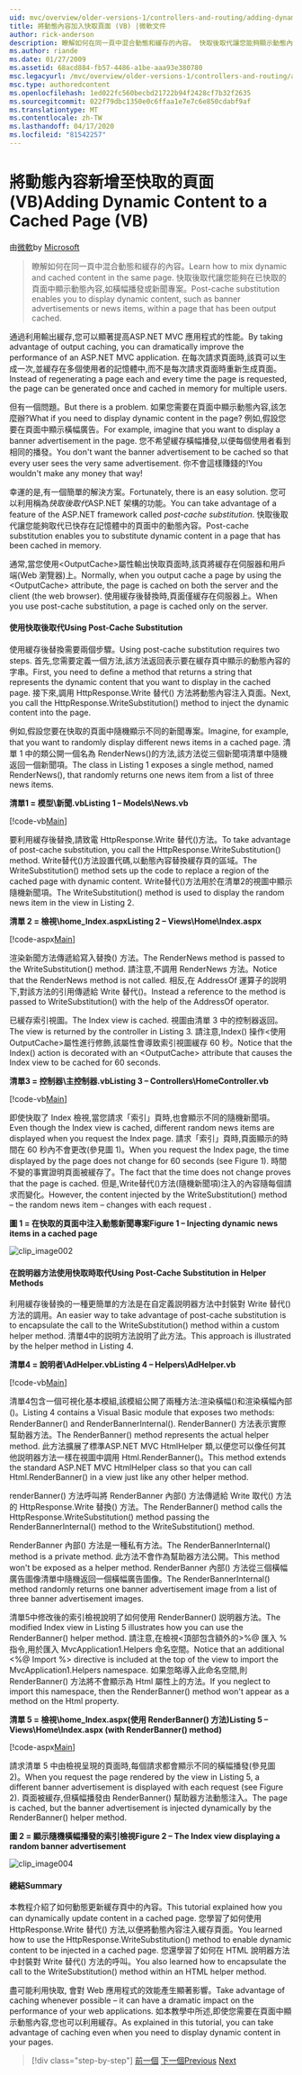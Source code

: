 ```yaml
---
uid: mvc/overview/older-versions-1/controllers-and-routing/adding-dynamic-content-to-a-cached-page-vb
title: 將動態內容加入快取頁面 (VB) |微軟文件
author: rick-anderson
description: 瞭解如何在同一頁中混合動態和緩存的內容。 快取後取代讓您能夠顯示動態內容,如橫幅播發。
ms.author: riande
ms.date: 01/27/2009
ms.assetid: 68acd884-fb57-4486-a1be-aaa93e380780
msc.legacyurl: /mvc/overview/older-versions-1/controllers-and-routing/adding-dynamic-content-to-a-cached-page-vb
msc.type: authoredcontent
ms.openlocfilehash: 1ed022fc560becbd21722b94f2428cf7b32f2635
ms.sourcegitcommit: 022f79dbc1350e0c6ffaa1e7e7c6e850cdabf9af
ms.translationtype: MT
ms.contentlocale: zh-TW
ms.lasthandoff: 04/17/2020
ms.locfileid: "81542257"
---
```

# <a name="adding-dynamic-content-to-a-cached-page-vb"></a><span data-ttu-id="3a001-104">將動態內容新增至快取的頁面 (VB)</span><span class="sxs-lookup"><span data-stu-id="3a001-104">Adding Dynamic Content to a Cached Page (VB)</span></span>

<span data-ttu-id="3a001-105">由[微軟](https://github.com/microsoft)</span><span class="sxs-lookup"><span data-stu-id="3a001-105">by [Microsoft](https://github.com/microsoft)</span></span>

> <span data-ttu-id="3a001-106">瞭解如何在同一頁中混合動態和緩存的內容。</span><span class="sxs-lookup"><span data-stu-id="3a001-106">Learn how to mix dynamic and cached content in the same page.</span></span> <span data-ttu-id="3a001-107">快取後取代讓您能夠在已快取的頁面中顯示動態內容,如橫幅播發或新聞專案。</span><span class="sxs-lookup"><span data-stu-id="3a001-107">Post-cache substitution enables you to display dynamic content, such as banner advertisements or news items, within a page that has been output cached.</span></span>

<span data-ttu-id="3a001-108">通過利用輸出緩存,您可以顯著提高ASP.NET MVC 應用程式的性能。</span><span class="sxs-lookup"><span data-stu-id="3a001-108">By taking advantage of output caching, you can dramatically improve the performance of an ASP.NET MVC application.</span></span> <span data-ttu-id="3a001-109">在每次請求頁面時,該頁可以生成一次,並緩存在多個使用者的記憶體中,而不是每次請求頁面時重新生成頁面。</span><span class="sxs-lookup"><span data-stu-id="3a001-109">Instead of regenerating a page each and every time the page is requested, the page can be generated once and cached in memory for multiple users.</span></span>

<span data-ttu-id="3a001-110">但有一個問題。</span><span class="sxs-lookup"><span data-stu-id="3a001-110">But there is a problem.</span></span> <span data-ttu-id="3a001-111">如果您需要在頁面中顯示動態內容,該怎麼辦?</span><span class="sxs-lookup"><span data-stu-id="3a001-111">What if you need to display dynamic content in the page?</span></span> <span data-ttu-id="3a001-112">例如,假設您要在頁面中顯示橫幅廣告。</span><span class="sxs-lookup"><span data-stu-id="3a001-112">For example, imagine that you want to display a banner advertisement in the page.</span></span> <span data-ttu-id="3a001-113">您不希望緩存橫幅播發,以便每個使用者看到相同的播發。</span><span class="sxs-lookup"><span data-stu-id="3a001-113">You don't want the banner advertisement to be cached so that every user sees the very same advertisement.</span></span> <span data-ttu-id="3a001-114">你不會這樣賺錢的!</span><span class="sxs-lookup"><span data-stu-id="3a001-114">You wouldn't make any money that way!</span></span>

<span data-ttu-id="3a001-115">幸運的是,有一個簡單的解決方案。</span><span class="sxs-lookup"><span data-stu-id="3a001-115">Fortunately, there is an easy solution.</span></span> <span data-ttu-id="3a001-116">您可以利用稱為*快取後取代*ASP.NET 架構的功能。</span><span class="sxs-lookup"><span data-stu-id="3a001-116">You can take advantage of a feature of the ASP.NET framework called *post-cache substitution*.</span></span> <span data-ttu-id="3a001-117">快取後取代讓您能夠取代已快存在記憶體中的頁面中的動態內容。</span><span class="sxs-lookup"><span data-stu-id="3a001-117">Post-cache substitution enables you to substitute dynamic content in a page that has been cached in memory.</span></span>

<span data-ttu-id="3a001-118">通常,當您使用&lt;OutputCache&gt;屬性輸出快取頁面時,該頁將緩存在伺服器和用戶端(Web 瀏覽器)上。</span><span class="sxs-lookup"><span data-stu-id="3a001-118">Normally, when you output cache a page by using the &lt;OutputCache&gt; attribute, the page is cached on both the server and the client (the web browser).</span></span> <span data-ttu-id="3a001-119">使用緩存後替換時,頁面僅緩存在伺服器上。</span><span class="sxs-lookup"><span data-stu-id="3a001-119">When you use post-cache substitution, a page is cached only on the server.</span></span>

#### <a name="using-post-cache-substitution"></a><span data-ttu-id="3a001-120">使用快取後取代</span><span class="sxs-lookup"><span data-stu-id="3a001-120">Using Post-Cache Substitution</span></span>

<span data-ttu-id="3a001-121">使用緩存後替換需要兩個步驟。</span><span class="sxs-lookup"><span data-stu-id="3a001-121">Using post-cache substitution requires two steps.</span></span> <span data-ttu-id="3a001-122">首先,您需要定義一個方法,該方法返回表示要在緩存頁中顯示的動態內容的字串。</span><span class="sxs-lookup"><span data-stu-id="3a001-122">First, you need to define a method that returns a string that represents the dynamic content that you want to display in the cached page.</span></span> <span data-ttu-id="3a001-123">接下來,調用 HttpResponse.Write 替代() 方法將動態內容注入頁面。</span><span class="sxs-lookup"><span data-stu-id="3a001-123">Next, you call the HttpResponse.WriteSubstitution() method to inject the dynamic content into the page.</span></span>

<span data-ttu-id="3a001-124">例如,假設您要在快取的頁面中隨機顯示不同的新聞專案。</span><span class="sxs-lookup"><span data-stu-id="3a001-124">Imagine, for example, that you want to randomly display different news items in a cached page.</span></span> <span data-ttu-id="3a001-125">清單 1 中的類公開一個名為 RenderNews()的方法,該方法從三個新聞項清單中隨機返回一個新聞項。</span><span class="sxs-lookup"><span data-stu-id="3a001-125">The class in Listing 1 exposes a single method, named RenderNews(), that randomly returns one news item from a list of three news items.</span></span>

<span data-ttu-id="3a001-126">**清單1 = 模型\新聞.vb**</span><span class="sxs-lookup"><span data-stu-id="3a001-126">**Listing 1 – Models\News.vb**</span></span>

[!code-vb[Main](adding-dynamic-content-to-a-cached-page-vb/samples/sample1.vb)]

<span data-ttu-id="3a001-127">要利用緩存後替換,請致電 HttpResponse.Write 替代()方法。</span><span class="sxs-lookup"><span data-stu-id="3a001-127">To take advantage of post-cache substitution, you call the HttpResponse.WriteSubstitution() method.</span></span> <span data-ttu-id="3a001-128">Write替代()方法設置代碼,以動態內容替換緩存頁的區域。</span><span class="sxs-lookup"><span data-stu-id="3a001-128">The WriteSubstitution() method sets up the code to replace a region of the cached page with dynamic content.</span></span> <span data-ttu-id="3a001-129">Write替代()方法用於在清單2的視圖中顯示隨機新聞項。</span><span class="sxs-lookup"><span data-stu-id="3a001-129">The WriteSubstitution() method is used to display the random news item in the view in Listing 2.</span></span>

<span data-ttu-id="3a001-130">**清單 2 = 檢視\home_Index.aspx**</span><span class="sxs-lookup"><span data-stu-id="3a001-130">**Listing 2 – Views\Home\Index.aspx**</span></span>

[!code-aspx[Main](adding-dynamic-content-to-a-cached-page-vb/samples/sample2.aspx)]

<span data-ttu-id="3a001-131">渲染新聞方法傳遞給寫入替換() 方法。</span><span class="sxs-lookup"><span data-stu-id="3a001-131">The RenderNews method is passed to the WriteSubstitution() method.</span></span> <span data-ttu-id="3a001-132">請注意,不調用 RenderNews 方法。</span><span class="sxs-lookup"><span data-stu-id="3a001-132">Notice that the RenderNews method is not called.</span></span> <span data-ttu-id="3a001-133">相反,在 AddressOf 運算子的説明下,對該方法的引用傳遞給 Write 替代()。</span><span class="sxs-lookup"><span data-stu-id="3a001-133">Instead a reference to the method is passed to WriteSubstitution() with the help of the AddressOf operator.</span></span>

<span data-ttu-id="3a001-134">已緩存索引視圖。</span><span class="sxs-lookup"><span data-stu-id="3a001-134">The Index view is cached.</span></span> <span data-ttu-id="3a001-135">視圖由清單 3 中的控制器返回。</span><span class="sxs-lookup"><span data-stu-id="3a001-135">The view is returned by the controller in Listing 3.</span></span> <span data-ttu-id="3a001-136">請注意,Index() 操作&lt;使用 OutputCache&gt;屬性進行修飾,該屬性會導致索引視圖緩存 60 秒。</span><span class="sxs-lookup"><span data-stu-id="3a001-136">Notice that the Index() action is decorated with an &lt;OutputCache&gt; attribute that causes the Index view to be cached for 60 seconds.</span></span>

<span data-ttu-id="3a001-137">**清單3 = 控制器\主控制器.vb**</span><span class="sxs-lookup"><span data-stu-id="3a001-137">**Listing 3 – Controllers\HomeController.vb**</span></span>

[!code-vb[Main](adding-dynamic-content-to-a-cached-page-vb/samples/sample3.vb)]

<span data-ttu-id="3a001-138">即使快取了 Index 檢視,當您請求「索引」頁時,也會顯示不同的隨機新聞項。</span><span class="sxs-lookup"><span data-stu-id="3a001-138">Even though the Index view is cached, different random news items are displayed when you request the Index page.</span></span> <span data-ttu-id="3a001-139">請求「索引」頁時,頁面顯示的時間在 60 秒內不會更改(參見圖 1)。</span><span class="sxs-lookup"><span data-stu-id="3a001-139">When you request the Index page, the time displayed by the page does not change for 60 seconds (see Figure 1).</span></span> <span data-ttu-id="3a001-140">時間不變的事實證明頁面被緩存了。</span><span class="sxs-lookup"><span data-stu-id="3a001-140">The fact that the time does not change proves that the page is cached.</span></span> <span data-ttu-id="3a001-141">但是,Write替代()方法(隨機新聞項)注入的內容隨每個請求而變化。</span><span class="sxs-lookup"><span data-stu-id="3a001-141">However, the content injected by the WriteSubstitution() method – the random news item – changes with each request .</span></span>

<span data-ttu-id="3a001-142">**圖 1 = 在快取的頁面中注入動態新聞專案**</span><span class="sxs-lookup"><span data-stu-id="3a001-142">**Figure 1 – Injecting dynamic news items in a cached page**</span></span>

![clip_image002](adding-dynamic-content-to-a-cached-page-vb/_static/image1.jpg)

#### <a name="using-post-cache-substitution-in-helper-methods"></a><span data-ttu-id="3a001-144">在說明器方法使用快取時取代</span><span class="sxs-lookup"><span data-stu-id="3a001-144">Using Post-Cache Substitution in Helper Methods</span></span>

<span data-ttu-id="3a001-145">利用緩存後替換的一種更簡單的方法是在自定義説明器方法中封裝對 Write 替代() 方法的調用。</span><span class="sxs-lookup"><span data-stu-id="3a001-145">An easier way to take advantage of post-cache substitution is to encapsulate the call to the WriteSubstitution() method within a custom helper method.</span></span> <span data-ttu-id="3a001-146">清單4中的説明方法說明了此方法。</span><span class="sxs-lookup"><span data-stu-id="3a001-146">This approach is illustrated by the helper method in Listing 4.</span></span>

<span data-ttu-id="3a001-147">**清單4 = 說明者\AdHelper.vb**</span><span class="sxs-lookup"><span data-stu-id="3a001-147">**Listing 4 – Helpers\AdHelper.vb**</span></span>

[!code-vb[Main](adding-dynamic-content-to-a-cached-page-vb/samples/sample4.vb)]

<span data-ttu-id="3a001-148">清單4包含一個可視化基本模組,該模組公開了兩種方法:渲染橫幅()和渲染橫幅內部()。</span><span class="sxs-lookup"><span data-stu-id="3a001-148">Listing 4 contains a Visual Basic module that exposes two methods: RenderBanner() and RenderBannerInternal().</span></span> <span data-ttu-id="3a001-149">RenderBanner() 方法表示實際幫助器方法。</span><span class="sxs-lookup"><span data-stu-id="3a001-149">The RenderBanner() method represents the actual helper method.</span></span> <span data-ttu-id="3a001-150">此方法擴展了標準ASP.NET MVC HtmlHelper 類,以便您可以像任何其他説明器方法一樣在視圖中調用 Html.RenderBanner()。</span><span class="sxs-lookup"><span data-stu-id="3a001-150">This method extends the standard ASP.NET MVC HtmlHelper class so that you can call Html.RenderBanner() in a view just like any other helper method.</span></span>

<span data-ttu-id="3a001-151">renderBanner() 方法呼叫將 RenderBanner 內部() 方法傳遞給 Write 取代() 方法的 HttpResponse.Write 替換() 方法。</span><span class="sxs-lookup"><span data-stu-id="3a001-151">The RenderBanner() method calls the HttpResponse.WriteSubstitution() method passing the RenderBannerInternal() method to the WriteSubstitution() method.</span></span>

<span data-ttu-id="3a001-152">RenderBanner 內部() 方法是一種私有方法。</span><span class="sxs-lookup"><span data-stu-id="3a001-152">The RenderBannerInternal() method is a private method.</span></span> <span data-ttu-id="3a001-153">此方法不會作為幫助器方法公開。</span><span class="sxs-lookup"><span data-stu-id="3a001-153">This method won't be exposed as a helper method.</span></span> <span data-ttu-id="3a001-154">RenderBanner 內部() 方法從三個橫幅廣告圖像清單中隨機返回一個橫幅廣告圖像。</span><span class="sxs-lookup"><span data-stu-id="3a001-154">The RenderBannerInternal() method randomly returns one banner advertisement image from a list of three banner advertisement images.</span></span>

<span data-ttu-id="3a001-155">清單5中修改後的索引檢視說明了如何使用 RenderBanner() 説明器方法。</span><span class="sxs-lookup"><span data-stu-id="3a001-155">The modified Index view in Listing 5 illustrates how you can use the RenderBanner() helper method.</span></span> <span data-ttu-id="3a001-156">請注意,在檢視&lt;頂部包含額外的&gt;%@ 匯入 % 指令,用於匯入 MvcApplication1.Helpers 命名空間。</span><span class="sxs-lookup"><span data-stu-id="3a001-156">Notice that an additional &lt;%@ Import %&gt; directive is included at the top of the view to import the MvcApplication1.Helpers namespace.</span></span> <span data-ttu-id="3a001-157">如果忽略導入此命名空間,則 RenderBanner() 方法將不會顯示為 Html 屬性上的方法。</span><span class="sxs-lookup"><span data-stu-id="3a001-157">If you neglect to import this namespace, then the RenderBanner() method won't appear as a method on the Html property.</span></span>

<span data-ttu-id="3a001-158">**清單 5 = 檢視\home_Index.aspx(使用 RenderBanner() 方法)**</span><span class="sxs-lookup"><span data-stu-id="3a001-158">**Listing 5 – Views\Home\Index.aspx (with RenderBanner() method)**</span></span>

[!code-aspx[Main](adding-dynamic-content-to-a-cached-page-vb/samples/sample5.aspx)]

<span data-ttu-id="3a001-159">請求清單 5 中由檢視呈現的頁面時,每個請求都會顯示不同的橫幅播發(參見圖 2)。</span><span class="sxs-lookup"><span data-stu-id="3a001-159">When you request the page rendered by the view in Listing 5, a different banner advertisement is displayed with each request (see Figure 2).</span></span> <span data-ttu-id="3a001-160">頁面被緩存,但橫幅播發由 RenderBanner() 幫助器方法動態注入。</span><span class="sxs-lookup"><span data-stu-id="3a001-160">The page is cached, but the banner advertisement is injected dynamically by the RenderBanner() helper method.</span></span>

<span data-ttu-id="3a001-161">**圖 2 = 顯示隨機橫幅播發的索引檢視**</span><span class="sxs-lookup"><span data-stu-id="3a001-161">**Figure 2 – The Index view displaying a random banner advertisement**</span></span>

![clip_image004](adding-dynamic-content-to-a-cached-page-vb/_static/image2.jpg)

#### <a name="summary"></a><span data-ttu-id="3a001-163">總結</span><span class="sxs-lookup"><span data-stu-id="3a001-163">Summary</span></span>

<span data-ttu-id="3a001-164">本教程介紹了如何動態更新緩存頁中的內容。</span><span class="sxs-lookup"><span data-stu-id="3a001-164">This tutorial explained how you can dynamically update content in a cached page.</span></span> <span data-ttu-id="3a001-165">您學習了如何使用 HttpResponse.Write 替代() 方法,以便將動態內容注入緩存頁面。</span><span class="sxs-lookup"><span data-stu-id="3a001-165">You learned how to use the HttpResponse.WriteSubstitution() method to enable dynamic content to be injected in a cached page.</span></span> <span data-ttu-id="3a001-166">您還學習了如何在 HTML 說明器方法中封裝對 Write 替代() 方法的呼叫。</span><span class="sxs-lookup"><span data-stu-id="3a001-166">You also learned how to encapsulate the call to the WriteSubstitution() method within an HTML helper method.</span></span>

<span data-ttu-id="3a001-167">盡可能利用快取, 會對 Web 應用程式的效能產生顯著影響。</span><span class="sxs-lookup"><span data-stu-id="3a001-167">Take advantage of caching whenever possible – it can have a dramatic impact on the performance of your web applications.</span></span> <span data-ttu-id="3a001-168">如本教學中所述,即使您需要在頁面中顯示動態內容,您也可以利用緩存。</span><span class="sxs-lookup"><span data-stu-id="3a001-168">As explained in this tutorial, you can take advantage of caching even when you need to display dynamic content in your pages.</span></span>

> [!div class="step-by-step"]
> <span data-ttu-id="3a001-169">[前一個](improving-performance-with-output-caching-vb.md)
> [下一個](creating-a-controller-vb.md)</span><span class="sxs-lookup"><span data-stu-id="3a001-169">[Previous](improving-performance-with-output-caching-vb.md)
[Next](creating-a-controller-vb.md)</span></span>
